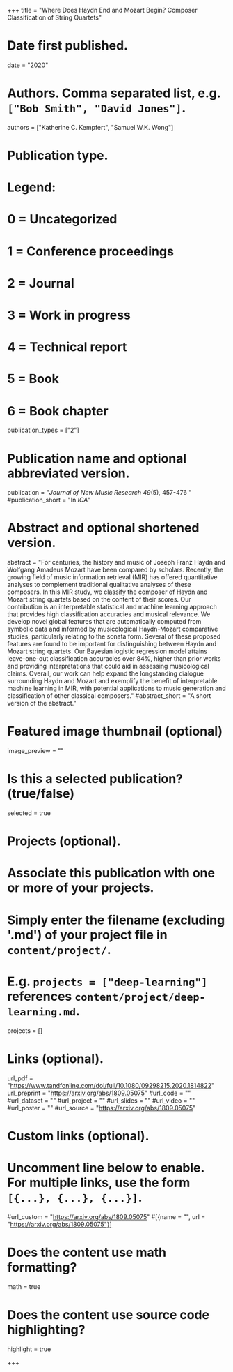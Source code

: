 +++
title = "Where Does Haydn End and Mozart Begin? Composer Classification of String Quartets"

# Date first published.
date = "2020"

# Authors. Comma separated list, e.g. `["Bob Smith", "David Jones"]`.

authors = ["Katherine C. Kempfert", "Samuel W.K. Wong"]

# Publication type.
# Legend:
# 0 = Uncategorized
# 1 = Conference proceedings
# 2 = Journal
# 3 = Work in progress
# 4 = Technical report
# 5 = Book
# 6 = Book chapter
publication_types = ["2"]

# Publication name and optional abbreviated version.
publication = "*Journal of New Music Research 49*(5), 457-476 "
#publication_short = "In *ICA*"

# Abstract and optional shortened version.
abstract = "For centuries, the history and music of Joseph Franz Haydn and Wolfgang Amadeus Mozart have been compared by scholars. Recently, the growing field of music information retrieval (MIR) has offered quantitative analyses to complement traditional qualitative analyses of these composers. In this MIR study, we classify the composer of Haydn and Mozart string quartets based on the content of their scores. Our contribution is an interpretable statistical and machine learning approach that provides high classification accuracies and musical relevance. We develop novel global features that are automatically computed from symbolic data and informed by musicological Haydn-Mozart comparative studies, particularly relating to the sonata form. Several of these proposed features are found to be important for distinguishing between Haydn and Mozart string quartets. Our Bayesian logistic regression model attains leave-one-out classification accuracies over 84%, higher than prior works and providing interpretations that could aid in assessing musicological claims. Overall, our work can help expand the longstanding dialogue surrounding Haydn and Mozart and exemplify the benefit of interpretable machine learning in MIR, with potential applications to music generation and classification of other classical composers."
#abstract_short = "A short version of the abstract."

# Featured image thumbnail (optional)
image_preview = ""

# Is this a selected publication? (true/false)
selected = true

# Projects (optional).
#   Associate this publication with one or more of your projects.
#   Simply enter the filename (excluding '.md') of your project file in `content/project/`.
#   E.g. `projects = ["deep-learning"]` references `content/project/deep-learning.md`.
projects = []

# Links (optional).
url_pdf = "https://www.tandfonline.com/doi/full/10.1080/09298215.2020.1814822"
url_preprint = "https://arxiv.org/abs/1809.05075"
#url_code = ""
#url_dataset = ""
#url_project = ""
#url_slides = ""
#url_video = ""
#url_poster = ""
#url_source = "https://arxiv.org/abs/1809.05075"

# Custom links (optional).
#   Uncomment line below to enable. For multiple links, use the form `[{...}, {...}, {...}]`.
#url_custom = "https://arxiv.org/abs/1809.05075" 
#[{name = "", url = "https://arxiv.org/abs/1809.05075"}]

# Does the content use math formatting?
math = true

# Does the content use source code highlighting?
highlight = true


+++